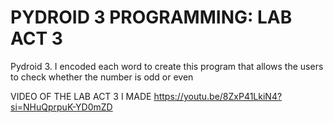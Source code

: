 # PYDROID 3 PROGRAMMING: LAB ACT 3
Pydroid 3. I encoded each word to create this program that allows the users to check whether the number is odd or even

VIDEO OF THE LAB ACT 3 I MADE https://youtu.be/8ZxP41LkiN4?si=NHuQprpuK-YD0mZD

